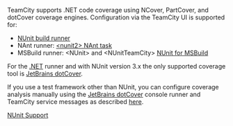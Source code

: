 [//]: # (title: Configuring .NET Code Coverage)
[//]: # (auxiliary-id: Configuring .NET Code Coverage)

TeamCity supports .NET code coverage using NCover, PartCover, and dotCover coverage engines. Configuration via the TeamCity UI is supported for:
* [NUnit build runner](nunit.md)
* NAnt runner: [&lt;nunit2&gt; NAnt task](nunit-support.md#NUnit+for+NAnt+Build+Runner)
* MSBuild runner: &lt;NUnit&gt; and &lt;NUnitTeamCity&gt; [NUnit for MSBuild](nunit-support.md#Using+NUnit+for+MSBuild)

For the [.NET](net.md) runner and with NUnit version 3.x the only supported coverage tool is [JetBrains dotCover](jetbrains-dotcover.md).

If you use a test framework other than NUnit, you can configure coverage analysis manually using the [JetBrains dotCover](http://www.jetbrains.com/dotcover/) console runner and TeamCity service messages as described [here](manually-configuring-reporting-coverage.md).
 
 <seealso>
        <category ref="admin-guide">
            <a href="nunit-support.md">NUnit Support</a>
        </category>
</seealso>
